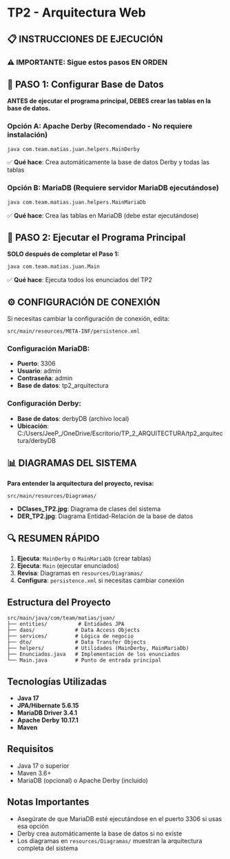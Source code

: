 # TP2 - Arquitectura Web

## 📋 INSTRUCCIONES DE EJECUCIÓN

### ⚠️ IMPORTANTE: Sigue estos pasos EN ORDEN

## 🔧 PASO 1: Configurar Base de Datos

**ANTES de ejecutar el programa principal, DEBES crear las tablas en la base de datos.**

### Opción A: Apache Derby (Recomendado - No requiere instalación)
```bash
java com.team.matias.juan.helpers.MainDerby
```
✅ **Qué hace**: Crea automáticamente la base de datos Derby y todas las tablas

### Opción B: MariaDB (Requiere servidor MariaDB ejecutándose)
```bash
java com.team.matias.juan.helpers.MainMariaDb
```
✅ **Qué hace**: Crea las tablas en MariaDB (debe estar ejecutándose)

## 🚀 PASO 2: Ejecutar el Programa Principal

**SOLO después de completar el Paso 1:**
```bash
java com.team.matias.juan.Main
```
✅ **Qué hace**: Ejecuta todos los enunciados del TP2

## ⚙️ CONFIGURACIÓN DE CONEXIÓN

Si necesitas cambiar la configuración de conexión, edita:
```
src/main/resources/META-INF/persistence.xml
```

### Configuración MariaDB:
- **Puerto**: 3306
- **Usuario**: admin  
- **Contraseña**: admin
- **Base de datos**: tp2_arquitectura

### Configuración Derby:
- **Base de datos**: derbyDB (archivo local)
- **Ubicación**: C:/Users/JeeP_/OneDrive/Escritorio/TP_2_ARQUITECTURA/tp2_arquitectura/derbyDB

## 📊 DIAGRAMAS DEL SISTEMA

**Para entender la arquitectura del proyecto, revisa:**
```
src/main/resources/Diagramas/
```

- **DClases_TP2.jpg**: Diagrama de clases del sistema
- **DER_TP2.jpg**: Diagrama Entidad-Relación de la base de datos

## 🔍 RESUMEN RÁPIDO

1. **Ejecuta**: `MainDerby` o `MainMariaDb` (crear tablas)
2. **Ejecuta**: `Main` (ejecutar enunciados)  
3. **Revisa**: Diagramas en `resources/Diagramas/`
4. **Configura**: `persistence.xml` si necesitas cambiar conexión

## Estructura del Proyecto

```
src/main/java/com/team/matias/juan/
├── entities/          # Entidades JPA
├── daos/             # Data Access Objects
├── services/         # Lógica de negocio
├── dto/              # Data Transfer Objects
├── helpers/          # Utilidades (MainDerby, MainMariaDb)
├── Enunciados.java   # Implementación de los enunciados
└── Main.java         # Punto de entrada principal
```

## Tecnologías Utilizadas

- **Java 17**
- **JPA/Hibernate 5.6.15**
- **MariaDB Driver 3.4.1**
- **Apache Derby 10.17.1**
- **Maven**

## Requisitos

- Java 17 o superior
- Maven 3.6+
- MariaDB (opcional) o Apache Derby (incluido)

## Notas Importantes

- Asegúrate de que MariaDB esté ejecutándose en el puerto 3306 si usas esa opción
- Derby crea automáticamente la base de datos si no existe
- Los diagramas en `resources/Diagramas/` muestran la arquitectura completa del sistema
